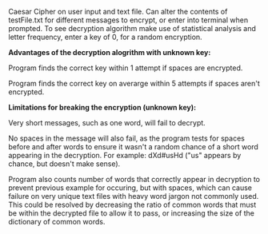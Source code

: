 Caesar Cipher on user input and text file. Can alter the contents of testFile.txt for different messages to encrypt, or enter into terminal when prompted.
To see decryption algorithm make use of statistical analysis and letter frequency, enter a key of 0, for a random encryption.


**Advantages of the decryption alogrithm with unknown key:**

Program finds the correct key within 1 attempt if spaces are encrypted.

Program finds the correct key on averarge within 5 attempts if spaces aren't encrypted.


**Limitations for breaking the encryption (unknown key):**

Very short messages, such as one word, will fail to decrypt.

No spaces in the message will also fail, as the program tests for spaces before and after words to ensure it wasn't a random chance of a short word appearing
in the decryption. For example: dXd#usHd ("us" appears by chance, but doesn't make sense). 

Program also counts number of words that correctly appear in decryption to prevent previous example for occuring, but with spaces, 
which can cause failure on very unique text files with heavy word jargon not commonly used. This could be resolved by decreasing the ratio of common words
that must be within the decrypted file to allow it to pass, or increasing the size of the dictionary of common words.

